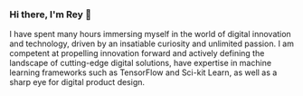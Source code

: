 ### Hi there, I'm Rey 👋

I have spent many hours immersing myself in the world of digital innovation and technology, driven by an insatiable curiosity and unlimited passion. I am competent at propelling innovation forward and actively defining the landscape of cutting-edge digital solutions, have expertise in machine learning frameworks such as TensorFlow and Sci-kit Learn, as well as a sharp eye for digital product design.

